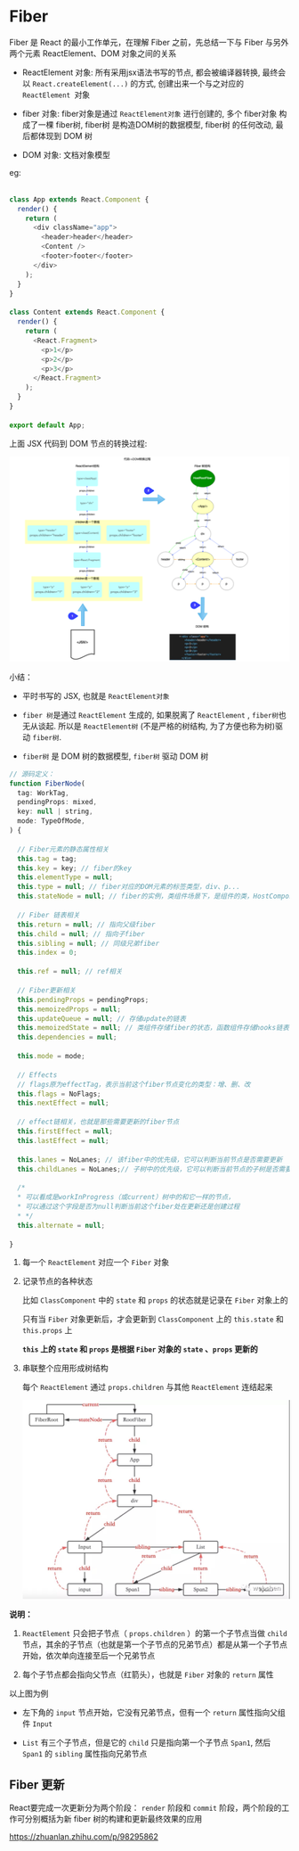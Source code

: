# Fiber

Fiber 是 React 的最小工作单元，在理解 Fiber 之前，先总结一下与 Fiber 与另外两个元素 ReactElement、DOM 对象之间的关系

- ReactElement 对象: 所有采用jsx语法书写的节点, 都会被编译器转换, 最终会以 `React.createElement(...)` 的方式, 创建出来一个与之对应的 `ReactElement `对象

- fiber 对象: fiber对象是通过 `ReactElement对象` 进行创建的, 多个 fiber对象 构成了一棵 fiber树, fiber树 是构造DOM树的数据模型, fiber树 的任何改动, 最后都体现到 DOM 树

- DOM 对象: 文档对象模型

eg:

```js

class App extends React.Component {
  render() {
    return (
      <div className="app">
        <header>header</header>
        <Content />
        <footer>footer</footer>
      </div>
    );
  }
}

class Content extends React.Component {
  render() {
    return (
      <React.Fragment>
        <p>1</p>
        <p>2</p>
        <p>3</p>
      </React.Fragment>
    );
  }
}

export default App;
```

上面 JSX 代码到 DOM 节点的转换过程:

![](./images/f.png)

小结：

- 平时书写的 JSX, 也就是 `ReactElement对象`

- `fiber 树`是通过 `ReactElement` 生成的, 如果脱离了 `ReactElement` , `fiber树`也无从谈起. 所以是 `ReactElement树` (不是严格的树结构, 为了方便也称为树)驱动 `fiber树`.

- `fiber树` 是 DOM 树的数据模型, `fiber树` 驱动 DOM 树

```js
// 源码定义：
function FiberNode(
  tag: WorkTag,
  pendingProps: mixed,
  key: null | string,
  mode: TypeOfMode,
) {

  // Fiber元素的静态属性相关
  this.tag = tag;
  this.key = key; // fiber的key
  this.elementType = null;
  this.type = null; // fiber对应的DOM元素的标签类型，div、p...
  this.stateNode = null; // fiber的实例，类组件场景下，是组件的类，HostComponent场景，是dom元素

  // Fiber 链表相关
  this.return = null; // 指向父级fiber
  this.child = null; // 指向子fiber
  this.sibling = null; // 同级兄弟fiber
  this.index = 0;

  this.ref = null; // ref相关

  // Fiber更新相关
  this.pendingProps = pendingProps;
  this.memoizedProps = null;
  this.updateQueue = null; // 存储update的链表
  this.memoizedState = null; // 类组件存储fiber的状态，函数组件存储hooks链表
  this.dependencies = null;

  this.mode = mode;

  // Effects
  // flags原为effectTag，表示当前这个fiber节点变化的类型：增、删、改
  this.flags = NoFlags;
  this.nextEffect = null;

  // effect链相关，也就是那些需要更新的fiber节点
  this.firstEffect = null;
  this.lastEffect = null;

  this.lanes = NoLanes; // 该fiber中的优先级，它可以判断当前节点是否需要更新
  this.childLanes = NoLanes;// 子树中的优先级，它可以判断当前节点的子树是否需要更新

  /*
  * 可以看成是workInProgress（或current）树中的和它一样的节点，
  * 可以通过这个字段是否为null判断当前这个fiber处在更新还是创建过程
  * */
  this.alternate = null;

}
```

1. 每一个 `ReactElement` 对应一个 `Fiber` 对象

2. 记录节点的各种状态

   比如 `ClassComponent` 中的 `state` 和 `props` 的状态就是记录在 `Fiber` 对象上的

   只有当 `Fiber` 对象更新后，才会更新到 `ClassComponent` 上的 `this.state` 和 `this.props` 上

   **`this` 上的 `state` 和 `props` 是根据 `Fiber` 对象的 `state` 、`props` 更新的**

3. 串联整个应用形成树结构

   每个 `ReactElement` 通过 `props.children` 与其他 `ReactElement` 连结起来

   ![](./images/fiber.jpg)


**说明：**

1. `ReactElement` 只会把子节点（ `props.children` ）的第一个子节点当做 `child` 节点，其余的子节点（也就是第一个子节点的兄弟节点）都是从第一个子节点开始，依次单向连接至后一个兄弟节点

2. 每个子节点都会指向父节点（红箭头），也就是 `Fiber` 对象的 `return` 属性

以上图为例

- 左下角的 `input` 节点开始，它没有兄弟节点，但有一个 `return` 属性指向父组件 `Input`

- `List` 有三个子节点，但是它的 `child` 只是指向第一个子节点 `Span1`, 然后 `Span1` 的 `sibling` 属性指向兄弟节点

## Fiber 更新


React要完成一次更新分为两个阶段： `render` 阶段和 `commit` 阶段，两个阶段的工作可分别概括为新 fiber 树的构建和更新最终效果的应用


https://zhuanlan.zhihu.com/p/98295862